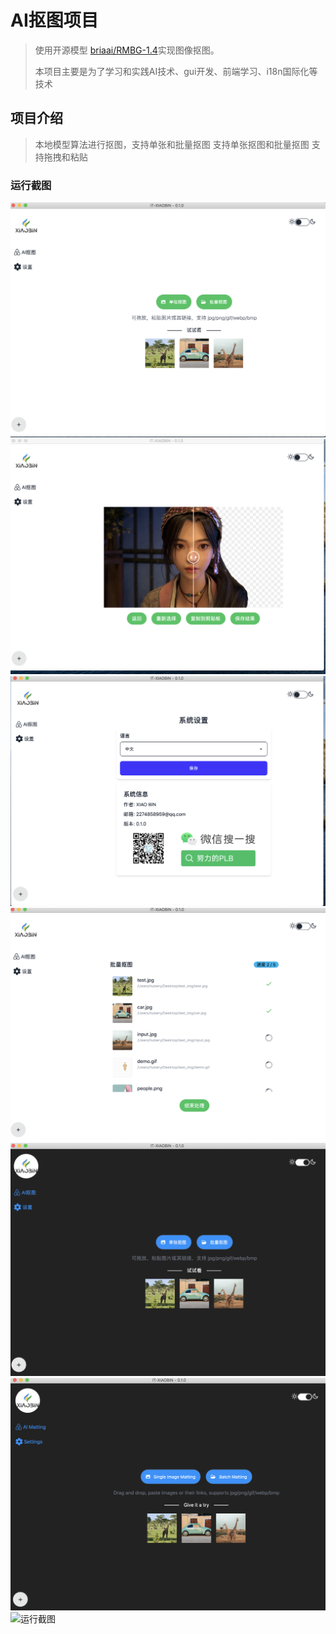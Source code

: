 # AI抠图项目

>使用开源模型 [briaai/RMBG-1.4](https://huggingface.co/briaai/RMBG-1.4)实现图像抠图。
>
> 本项目主要是为了学习和实践AI技术、gui开发、前端学习、i18n国际化等技术

## 项目介绍

> 本地模型算法进行抠图，支持单张和批量抠图
> 支持单张抠图和批量抠图
> 支持拖拽和粘贴

### 运行截图

![运行截图](./imgs/1.png)
![运行截图](./imgs/2.png)
![运行截图](./imgs/3.png)
![运行截图](./imgs/4.png)
![运行截图](./imgs/5.png)
![运行截图](./imgs/6.png)
![运行截图](./imgs/7.GIF)
